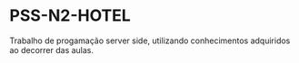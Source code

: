 # PSS-N2-HOTEL

Trabalho de progamação server side, utilizando conhecimentos adquiridos ao decorrer das aulas.
